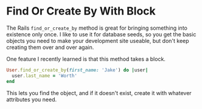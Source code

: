 # Find Or Create By With Block

The Rails `find_or_create_by` method is great for bringing something into existence only once. I like to use it for database seeds, so you get the basic objects you need to make your development site useable, but don't keep creating them over and over again.

One feature I recently learned is that this method takes a block.

```ruby
User.find_or_create_by(first_name: 'Jake') do |user|
  user.last_name = 'Worth'
end
```

This lets you find the object, and if it doesn't exist, create it with whatever attributes you need.
